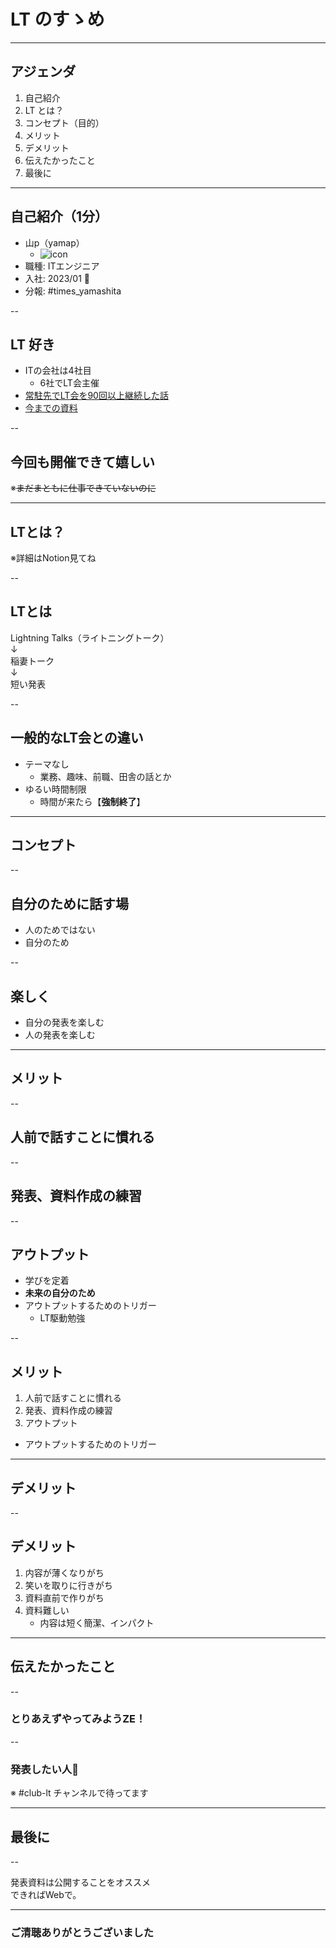 <style type="text/css">
  .reveal h1,
  .reveal h2,
  .reveal h3,
  .reveal h4,
  .reveal h5,
  .reveal h6 {
    text-transform: none;
  }
</style>

# LT のすゝめ

---

## アジェンダ

1. 自己紹介
2. LT とは？
3. コンセプト（目的）
4. メリット
5. デメリット
6. 伝えたかったこと
7. 最後に

---

## 自己紹介（1分）

- 山p（yamap）
  - ![icon](../pic/icon.gif)
- 職種: ITエンジニア
- 入社: 2023/01 🎉
- 分報: #times_yamashita

--

## LT 好き

- ITの会社は4社目
  - 6社でLT会主催
- [常駐先でLT会を90回以上継続した話](https://yamap55.hatenablog.com/entry/2022/12/02/000000)
- [今までの資料](https://github.com/yamap55/Slide)

--

## 今回も開催できて嬉しい

※~~まだまともに仕事できていないのに~~

---

## LTとは？

※詳細はNotion見てね

--

## LTとは

Lightning Talks（ライトニングトーク）  
↓  
稲妻トーク  
↓  
短い発表

--

## 一般的なLT会との違い

- テーマなし
  - 業務、趣味、前職、田舎の話とか
- ゆるい時間制限
  - 時間が来たら【**強制終了**】

---

## コンセプト

--

## 自分のために話す場

- 人のためではない
- 自分のため

--

## 楽しく

- 自分の発表を楽しむ
- 人の発表を楽しむ

---

## メリット

--

## 人前で話すことに慣れる

--

## 発表、資料作成の練習

--

## アウトプット

- 学びを定着
- **未来の自分のため**
- アウトプットするためのトリガー
  - LT駆動勉強

--

## メリット

1. 人前で話すことに慣れる
2. 発表、資料作成の練習
3. アウトプット
  - アウトプットするためのトリガー

---

## デメリット

--

## デメリット

1. 内容が薄くなりがち
2. 笑いを取りに行きがち
3. 資料直前で作りがち
4. 資料難しい
   - 内容は短く簡潔、インパクト

---

## 伝えたかったこと

--

### とりあえずやってみようZE！

--

### 発表したい人🙋

※ #club-lt チャンネルで待ってます

---

## 最後に

--

発表資料は公開することをオススメ  
できればWebで。

---

### ご清聴ありがとうございました
